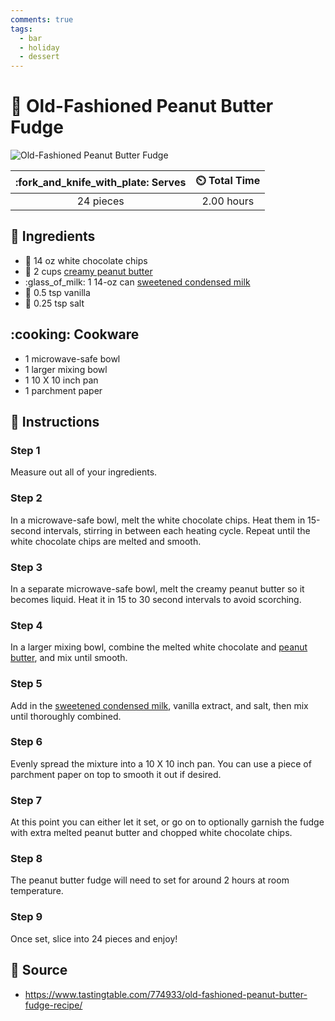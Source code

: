 ```yaml
---
comments: true
tags:
  - bar
  - holiday
  - dessert
---
```

# :peanuts: Old-Fashioned Peanut Butter Fudge

![Old-Fashioned Peanut Butter Fudge](../assets/images/old-fashioned-peanut-butter-fudge.jpg)

| :fork_and_knife_with_plate: Serves | :timer_clock: Total Time |
|:----------------------------------:|:-----------------------: |
| 24 pieces | 2.00 hours |

## :salt: Ingredients

- :chocolate_bar: 14 oz white chocolate chips
- :peanuts: 2 cups [creamy peanut butter][2]
- :glass_of_milk: 1 14-oz can [sweetened condensed milk][1]
- :icecream: 0.5 tsp vanilla
- :salt: 0.25 tsp salt

## :cooking: Cookware

- 1 microwave-safe bowl
- 1 larger mixing bowl
- 1 10 X 10 inch pan
- 1 parchment paper

## :pencil: Instructions

### Step 1

Measure out all of your ingredients.

### Step 2

In a microwave-safe bowl, melt the white chocolate chips. Heat them in 15-second intervals, stirring in between each
heating cycle. Repeat until the white chocolate chips are melted and smooth.

### Step 3

In a separate microwave-safe bowl, melt the creamy peanut butter so it becomes liquid. Heat it in 15 to 30 second
intervals to avoid scorching.

### Step 4

In a larger mixing bowl, combine the melted white chocolate and [peanut butter][2], and mix until smooth.

### Step 5

Add in the [sweetened condensed milk][1], vanilla extract, and salt, then mix until thoroughly combined.

### Step 6

Evenly spread the mixture into a 10 X 10 inch pan. You can use a piece of parchment paper on top to smooth it out if
desired.

### Step 7

At this point you can either let it set, or go on to optionally garnish the fudge with extra melted peanut butter and
chopped white chocolate chips.

### Step 8

The peanut butter fudge will need to set for around 2 hours at room temperature.

### Step 9

Once set, slice into 24 pieces and enjoy!

## :link: Source

- <https://www.tastingtable.com/774933/old-fashioned-peanut-butter-fudge-recipe/>

[1]: <../ingredients/sweetened-condensed-milk.md>
[2]: <../ingredients/peanut-butter.md>
